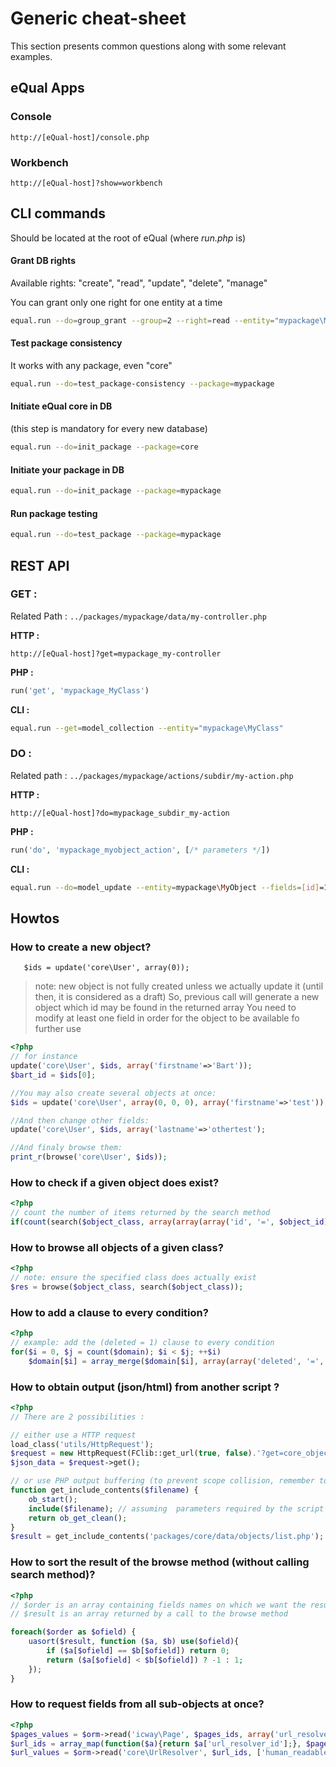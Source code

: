 # Generic cheat-sheet

This section presents common questions along with some relevant examples.



## eQual Apps

### Console

```
http://[eQual-host]/console.php
```

### Workbench

```
http://[eQual-host]?show=workbench
```



## CLI commands

Should be located at the root of eQual (where *run.php* is)

#### Grant DB rights

Available rights: "create", "read", "update", "delete", "manage"

You can grant only one right for one entity at a time

```bash
equal.run --do=group_grant --group=2 --right=read --entity="mypackage\MyObject"
```

#### Test package consistency

It works with any package, even "core"

```bash
equal.run --do=test_package-consistency --package=mypackage
```

#### Initiate eQual core in DB

(this step is mandatory for every new database)

```bash
equal.run --do=init_package --package=core
```

#### Initiate your package in DB

```bash
equal.run --do=init_package --package=mypackage
```

#### Run package testing

```bash
equal.run --do=test_package --package=mypackage
```



## REST API

### GET :

Related Path :  `../packages/mypackage/data/my-controller.php`

**HTTP :**

```http
http://[eQual-host]?get=mypackage_my-controller
```

**PHP :**

```php
run('get', 'mypackage_MyClass')
```

**CLI :**

```bash
equal.run --get=model_collection --entity="mypackage\MyClass"
```

### DO :

Related path :  `../packages/mypackage/actions/subdir/my-action.php`

**HTTP :**

```http
http://[eQual-host]?do=mypackage_subdir_my-action
```

**PHP :**

```php
run('do', 'mypackage_myobject_action', [/* parameters */])
```

**CLI :**

```bash
equal.run --do=model_update --entity=mypackage\MyObject --fields=[id]=1 --fields=[name]=example
```



## Howtos 

### How to create a new object?
`	$ids = update('core\User', array(0));`

> note: new object is not fully created unless we actually update it (until then, it  is considered as a draft)
> So, previous call will generate a new object which id may be found in the returned array
> You need to modify at least one field in order for the object to be available fo further use

```php
<?php
// for instance
update('core\User', $ids, array('firstname'=>'Bart'));
$bart_id = $ids[0];

//You may also create several objects at once:
$ids = update('core\User', array(0, 0, 0), array('firstname'=>'test'));

//And then change other fields:
update('core\User', $ids, array('lastname'=>'othertest');

//And finaly browse them:
print_r(browse('core\User', $ids));
```


### How to check if a given object does exist?
```php
<?php
// count the number of items returned by the search method
if(count(search($object_class, array(array(array('id', '=', $object_id)))))) {...}
```


### How to browse all objects of a given class?
```php
<?php
// note: ensure the specified class does actually exist
$res = browse($object_class, search($object_class));
```


### How to add a clause to every condition?
```php
<?php
// example: add the (deleted = 1) clause to every condition
for($i = 0, $j = count($domain); $i < $j; ++$i)
	$domain[$i] = array_merge($domain[$i], array(array('deleted', '=', '1')));
```


### How to obtain output (json/html) from another script ?
```php
<?php
// There are 2 possibilities :

// either use a HTTP request
load_class('utils/HttpRequest');
$request = new HttpRequest(FClib::get_url(true, false).'?get=core_objects_list&object_class=School%5CTeacher&rp=20&page=1&sortname=id&sortorder=asc&domain%5B0%5D%5B0%5D%5B%5D=courses_ids&domain%5B0%5D%5B0%5D%5B%5D=contains&domain%5B0%5D%5B0%5D%5B2%5D%5B%5D=1&fields%5B%5D=id&fields%5B%5D=firstname&fields%5B%5D=lastname');
$json_data = $request->get();

// or use PHP output buffering (to prevent scope collision, remember to emebed such code into a function)
function get_include_contents($filename) {
	ob_start();	
	include($filename); // assuming  parameters required by the script being called are present in the current URL 
	return ob_get_clean();
}
$result = get_include_contents('packages/core/data/objects/list.php');
```

### How to sort the result of the browse method (without calling search method)?
```php
<?php
// $order is an array containing fields names on which we want the result set sorted 
// $result is an array returned by a call to the browse method

foreach($order as $ofield) {
	uasort($result, function ($a, $b) use($ofield){
		if ($a[$ofield] == $b[$ofield]) return 0;
		return ($a[$ofield] < $b[$ofield]) ? -1 : 1;
	});
}
```




### How to request fields from all sub-objects at once?
```php
<?php
$pages_values = $orm->read('icway\Page', $pages_ids, array('url_resolver_id'), $lang);			
$url_ids = array_map(function($a){return $a['url_resolver_id'];}, $pages_values);
$url_values = $orm->read('core\UrlResolver', $url_ids, ['human_readable_url']);
```
